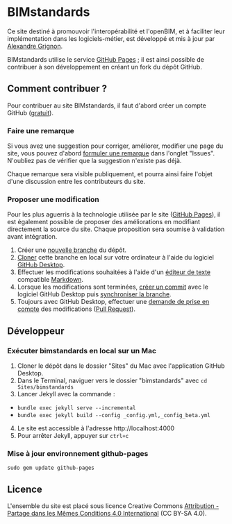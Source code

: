 # BIMstandards

Ce site destiné à promouvoir l'interopérabilité et l'openBIM, et à faciliter leur implémentation dans les logiciels-métier, est développé et mis à jour par [Alexandre Grignon](https://fr.linkedin.com/in/alexandregrignon).

BIMstandards utilise le service [GitHub Pages](https://pages.github.com) ; il est ainsi possible de contribuer à son développement en créant un fork du dépôt GitHub.

## Comment contribuer ?

Pour contribuer au site BIMstandards, il faut d'abord créer un compte GitHub ([gratuit](https://github.com/join)).

### Faire une remarque

Si vous avez une suggestion pour corriger, améliorer, modifier une page du site, vous pouvez d'abord [formuler une remarque](https://github.com/bimstandards/bimstandards/issues/new) dans l'onglet "Issues". N'oubliez pas de vérifier que la suggestion n'existe pas déjà.

Chaque remarque sera visible publiquement, et pourra ainsi faire l'objet d'une discussion entre les contributeurs du site.

### Proposer une modification

Pour les plus aguerris à la technologie utilisée par le site ([GitHub Pages](https://pages.github.com)), il est également possible de proposer des améliorations en modifiant directement la source du site. Chaque proposition sera soumise à validation avant intégration.

1. Créer une [nouvelle branche](https://github.com/bimstandards/bimstandards#fork-destination-box) du dépôt.
2. [Cloner](https://help.github.com/desktop/guides/contributing/cloning-a-repository-from-github-desktop/) cette branche en local sur votre ordinateur à l'aide du logiciel [GitHub Desktop](https://desktop.github.com).
3. Effectuer les modifications souhaitées à l'aide d'un [éditeur de texte](https://atom.io) compatible [Markdown](https://guides.github.com/features/mastering-markdown/).
4. Lorsque les modifications sont terminées, [créer un commit](https://help.github.com/desktop/guides/contributing/committing-and-reviewing-changes-to-your-project/) avec le logiciel GitHub Desktop puis [synchroniser la branche](https://help.github.com/desktop/guides/contributing/syncing-your-branch/).
5. Toujours avec GitHub Desktop, effectuer une [demande de prise en compte](https://help.github.com/desktop/guides/contributing/sending-a-pull-request/) des modifications ([Pull Request](https://github.com/bimstandards/bimstandards/pulls)).

## Développeur

### Exécuter bimstandards en local sur un Mac

1. Cloner le dépôt dans le dossier "Sites" du Mac avec l'application GitHub Desktop.
2. Dans le Terminal, naviguer vers le dossier "bimstandards" avec `cd Sites/bimstandards`
3. Lancer Jekyll avec la commande :
  - `bundle exec jekyll serve --incremental`
  - `bundle exec jekyll build --config _config.yml,_config_beta.yml`
4. Le site est accessible à l'adresse http://localhost:4000
5. Pour arrêter Jekyll, appuyer sur `ctrl+c`

### Mise à jour environnement github-pages

`sudo gem update github-pages`

## Licence

L'ensemble du site est placé sous licence Creative Commons [Attribution - Partage dans les Mêmes Conditions 4.0 International](http://creativecommons.org/licenses/by-sa/4.0/deed.fr) (CC BY-SA 4.0).
